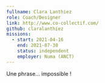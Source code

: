 ```yaml
---
fullname: Clara Lanthiez
role: Coach/Designer
link: http://www.co-collectif.com/
github: claralanthiez
missions:
  - start: 2021-04-16
    end: 2021-07-30
    status: independent
    employer: Numa (ANCT)
---
```


Une phrase... impossible !
